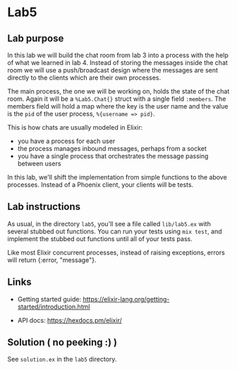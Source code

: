 # Lab5

## Lab purpose

In this lab we will build the chat room from lab 3 into a process with the help
of what we learned in lab 4. Instead of storing the messages inside the chat room
we will use a push/broadcast design where the messages are sent directly to the
clients which are their own processes.

The main process, the one we will be working on, holds the state of the chat room.
Again it will be a `%Lab5.Chat{}` struct with a single field `:members`. The members
field will hold a map where the key is the user name and the value is the `pid`
of the user process, `%{username => pid}`.

This is how chats are usually modeled in Elixir:
* you have a process for each user
* the process manages inbound messages, perhaps from a socket
* you have a single process that orchestrates the message passing between users

In this lab, we'll shift the implementation from simple functions to the above
processes. Instead of a Phoenix client, your clients will be tests. 

## Lab instructions

As usual, in the directory `lab5`, you'll see a file called `lib/lab5.ex` with
several stubbed out functions. You can run your tests using `mix test`, and
implement the stubbed out functions until all of your tests pass.

Like most Elixir concurrent processes, instead of raising exceptions, errors 
will return {:error, "message"}. 

## Links

* Getting started guide: https://elixir-lang.org/getting-started/introduction.html

* API docs: https://hexdocs.pm/elixir/

## Solution ( no peeking :) )

See `solution.ex` in the `lab5` directory.
